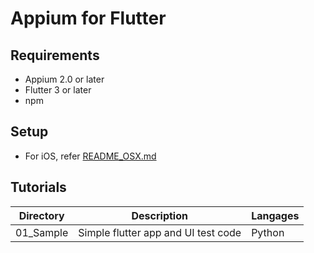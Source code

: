 # Appium for Flutter

## Requirements

* Appium 2.0 or later
* Flutter 3 or later
* npm

## Setup

* For iOS, refer [README_OSX.md](./README_OSX.md)

## Tutorials

|Directory|Description|Langages|
|---|---|---|
|01_Sample|Simple flutter app and UI test code|Python|